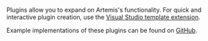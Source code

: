 Plugins allow you to expand on Artemis's functionality. For quick and interactive plugin creation, use the [Visual Studio template extension](https://marketplace.visualstudio.com/items?itemName=SpoinkyNL.ArtemisTemplates).  

Example implementations of these plugins can be found on [GitHub](https://github.com/Artemis-RGB/Artemis/tree/master/src/Plugins).